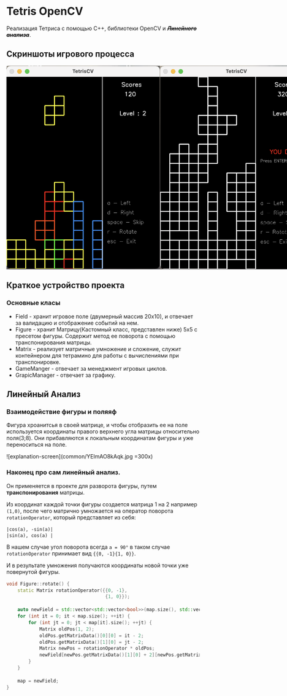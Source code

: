 # Tetris OpenCV
Реализация Тетриса с помощью  C++, библиотеки OpenCV и <strong><em><del>Линейного анализа</del></em></strong>.

## Cкриншоты игрового процесса

<div style="display:flex; flex-direction:row;">
    <img src="common/game_screen.png" alt="game" width="400" />
    <img src="common/death_screen.png" alt="dead" width="400" />
</div>


## Краткое устройство проекта
### Основные класы 
- Field - хранит игровое поле (двумерный массив 20х10), и отвечает за валидацию и отображение событий на нем.
- Figure - хранит Матрицу(Кастомный класс, представлен ниже) 5х5 с пресетом фигуры. Содержит метод ее поворота с помощью транспонирования матрицы.
- Matrix - реализует матричные умножение и сложение, служит контейнером для тетрамино для  работы с вычислениями при транспонировке.
- GameManger - отвечает за менеджмент игровых циклов.
- GrapicManager - отвечает за графику.

## Линейный Анализ
### Взаимодействие фигуры и поляяф

Фигура хроанитсья в своей матрице, и чтобы отобразить ее на поле используется координаты правого верхнего угла матрицы относительно поля(3;8). Они прибавляются к локальным координатам фигуры и уже переноситься на поле.

![explanation-screen](common/YElmAO8kAqk.jpg =300x)

### Наконец про сам линейный анализ. 

Он применяется в проекте для разворота фигуры, путем **транспонирования** матрицы.

Из координат каждой точки фигуры создается матрица 1 на 2 например `(1,0)`, после чего матрично умножается на оператор поворота `rotationOperator`, который представляет из себя:
```
|cos(a), -sin(a)|
|sin(a), cos(a) |
```
В нашем случае угол поворота всегда `a = 90°` в таком случае `rotationOperator` принимает вид `{{0, -1}{1, 0}}`.

И в результате умножения получаются координаты новой точки уже повернутой фигуры. 

```cpp
void Figure::rotate() {
    static Matrix rotationOperator({{0, -1},
                                    {1, 0}});

    auto newField = std::vector<std::vector<bool>>(map.size(), std::vector<bool>(DEFAULT_MATRIX_SIZE));
    for (int it = 0; it < map.size(); ++it) {
        for (int jt = 0; jt < map[it].size(); ++jt) {
            Matrix oldPos(1, 2);
            oldPos.getMatrixData()[0][0] = it - 2;
            oldPos.getMatrixData()[1][0] = jt - 2;
            Matrix newPos = rotationOperator * oldPos;
            newField[newPos.getMatrixData()[1][0] + 2][newPos.getMatrixData()[0][0] + 2] = map[jt][it];
        }
    }

    map = newField;
}
```
